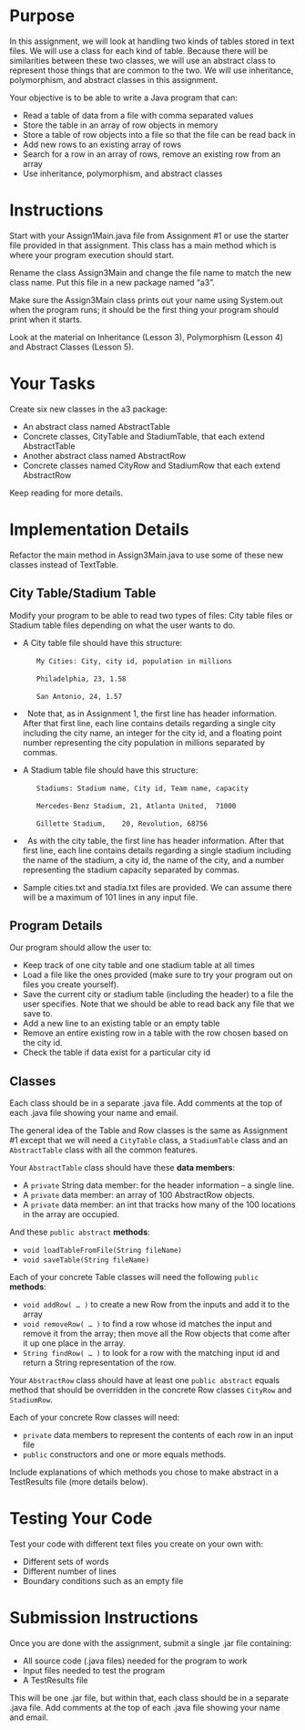 
# Purpose

In this assignment, we will look at handling two kinds of tables stored in text files. We will use a class for each kind of table. Because there will be similarities between these two classes, we will use an abstract class to represent those things that are common to the two. We will use inheritance, polymorphism, and abstract classes in this assignment.

Your objective is to be able to write a Java program that can:

* Read a table of data from a file with comma separated values
* Store the table in an array of row objects in memory
* Store a table of row objects into a file so that the file can be read back in
* Add new rows to an existing array of rows
* Search for a row in an array of rows, remove an existing row from an array
* Use inheritance, polymorphism, and abstract classes

# Instructions

Start with your Assign1Main.java file from Assignment #1 or use the starter file provided in that assignment. This class has a main method which is where your program execution should start.

Rename the class Assign3Main and change the file name to match the new class name. Put this file in a new package named “a3”.

Make sure the Assign3Main class prints out your name using System.out when the program runs; it should be the first thing your program should print when it starts.

Look at the material on Inheritance (Lesson 3), Polymorphism (Lesson 4) and Abstract Classes (Lesson 5).

# Your Tasks

Create six new classes in the a3 package:
* An abstract class named AbstractTable
* Concrete classes, CityTable and StadiumTable, that each extend AbstractTable
* Another abstract class named AbstractRow
* Concrete classes named CityRow and StadiumRow that each extend AbstractRow

Keep reading for more details.

# Implementation Details

Refactor the main method in Assign3Main.java to use some of these new classes instead of TextTable.

## City Table/Stadium Table

Modify your program to be able to read two types of files: City table files or Stadium table files depending on what the user wants to do.
* A City table file should have this structure:

&nbsp; &nbsp; &nbsp; &nbsp; &nbsp; &nbsp; `My Cities: City, city id, population in millions`

&nbsp; &nbsp; &nbsp; &nbsp; &nbsp; &nbsp;  `Philadelphia, 23, 1.58`

&nbsp; &nbsp; &nbsp; &nbsp; &nbsp; &nbsp; `San Antonio, 24, 1.57`

*   &nbsp; Note that, as in Assignment 1, the first line has header information. After that first line, each line contains details regarding a single city including the city name, an integer for the city id, and a floating point number representing the city population in millions separated by commas.

* A Stadium table file should have this structure:

&nbsp; &nbsp; &nbsp; &nbsp; &nbsp; &nbsp; `Stadiums: Stadium name, City id, Team name, capacity`

&nbsp; &nbsp; &nbsp; &nbsp; &nbsp; &nbsp;  `Mercedes-Benz Stadium, 21, Atlanta United, 	71000`

&nbsp; &nbsp; &nbsp; &nbsp; &nbsp; &nbsp; `Gillette Stadium,	20,	Revolution,	68756`

* &nbsp; As with the city table, the first line has header information. After that first line, each line contains details regarding a single stadium including the name of the stadium, a city id, the name of the city, and a number representing the stadium capacity separated by commas.

* Sample cities.txt and stadia.txt files are provided.  We can assume there will be a maximum of 101 lines in any input file.

## Program Details

Our program should allow the user to: 

* Keep track of one city table and one stadium table at all times
* Load a file like the ones provided (make sure to try your program out on files you create yourself).
* Save the current city or stadium table (including the header) to a file the user specifies. Note that we should be able to read back any file that we save to.
* Add a new line to an existing table or an empty table
* Remove an entire existing row in a table with the row chosen based on the city id.
* Check the table if data exist for a particular city id

## Classes

Each class should be in a separate .java file. Add comments at the top of each .java file showing your name and email.

The general idea of the Table and Row classes is the same as Assignment #1 except that we will need a `CityTable` class, a `StadiumTable` class and an `AbstractTable` class with all the common features. 

Your `AbstractTable` class should have these **data members**:

* A `private` String data member: for the header information – a single line.
* A `private` data member: an array of 100 AbstractRow objects.
* A `private` data member: an int that tracks how many of the 100 locations in the array are occupied.

And these `public abstract` **methods**:

* `void loadTableFromFile(String fileName)`
* `void saveTable(String fileName)`

Each of your concrete Table classes will need the following `public` **methods**:

* `void addRow( … )` to create a new Row from the inputs and add it to the array
* `void removeRow( … )` to find a row whose id matches the input and remove it from the array; then move all the Row objects that come after it up one place in the array.
* `String findRow( … )` to look for a row with the matching input id and return a String representation of the row.

Your `AbstractRow` class should have at least one `public abstract` equals method that should be overridden in the concrete Row classes `CityRow` and `StadiumRow`.

Each of your concrete Row classes will need:

* `private` data members to represent the contents of each row in an input file
* `public` constructors and one or more equals methods.

Include explanations of which methods you chose to make abstract in a TestResults file (more details below).

# Testing Your Code

Test your code with different text files you create on your own with:

* Different sets of words
* Different number of lines
* Boundary conditions such as an empty file

# Submission Instructions

Once you are done with the assignment, submit a single .jar file containing:

* All source code (.java files) needed for the program to work
* Input files needed to test the program
* A TestResults file

This will be one .jar file, but within that, each class should be in a separate .java file. Add comments at the top of each .java file showing your name and email.